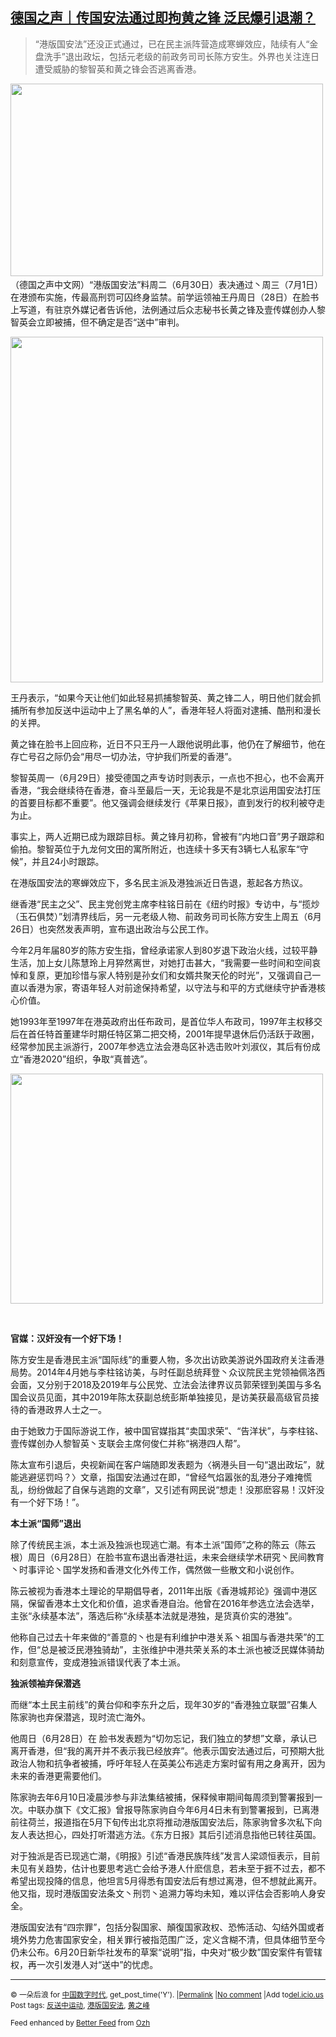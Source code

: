 <!--1593445985000-->
[德国之声｜传国安法通过即拘黄之锋 泛民爆引退潮？](https://chinadigitaltimes.net/chinese/2020/06/%e5%be%b7%e5%9b%bd%e4%b9%8b%e5%a3%b0%ef%bd%9c%e4%bc%a0%e5%9b%bd%e5%ae%89%e6%b3%95%e9%80%9a%e8%bf%87%e5%8d%b3%e6%8b%98%e9%bb%84%e4%b9%8b%e9%94%8b-%e6%b3%9b%e6%b0%91%e7%88%86%e5%bc%95%e9%80%80%e6%bd%ae/)
------

<blockquote><p>“港版国安法”还没正式通过，已在民主派阵营造成寒蝉效应，陆续有人“金盘洗手”退出政坛，包括元老级的前政务司司长陈方安生。外界也关注连日遭受威胁的黎智英和黄之锋会否逃离香港。</p></blockquote><p><img class="aligncenter wp-image-648673" src="https://chinadigitaltimes.net/chinese/files/2020/06/屏幕快照-2020-06-29-上午11.15.45.png" alt="" width="500" height="308" srcset="https://chinadigitaltimes.net/chinese/files/2020/06/屏幕快照-2020-06-29-上午11.15.45.png 699w, https://chinadigitaltimes.net/chinese/files/2020/06/屏幕快照-2020-06-29-上午11.15.45-300x185.png 300w" sizes="(max-width: 500px) 100vw, 500px" /><span class="text_exposed_show"><br />（德国之声中文网）“港版国安法”料周二（6月30日）表决通过丶周三（7月1日）在港颁布实施，传最高刑罚可囚终身监禁。前学运领袖王丹周日（28日）在脸书上写道，有驻京外媒记者告诉他，法例通过后众志秘书长黄之锋及壹传媒创办人黎智英会立即被捕，但不确定是否“送中”审判。<br /></span></p><p><img class="aligncenter wp-image-648674" src="https://chinadigitaltimes.net/chinese/files/2020/06/屏幕快照-2020-06-29-上午11.15.59.png" alt="" width="500" height="553" srcset="https://chinadigitaltimes.net/chinese/files/2020/06/屏幕快照-2020-06-29-上午11.15.59.png 549w, https://chinadigitaltimes.net/chinese/files/2020/06/屏幕快照-2020-06-29-上午11.15.59-271x300.png 271w" sizes="(max-width: 500px) 100vw, 500px" /></p><div class="text_exposed_show"><p>王丹表示，“如果今天让他们如此轻易抓捕黎智英、黄之锋二人，明日他们就会抓捕所有参加反送中运动中上了黑名单的人”，香港年轻人将面对逮捕、酷刑和漫长的关押。</p><p>黄之锋在脸书上回应称，近日不只王丹一人跟他说明此事，他仍在了解细节，他在存亡号召之际仍会“用尽一切办法，守护我们所爱的香港”。</p><p>黎智英周一（6月29日）接受德国之声专访时则表示，一点也不担心，也不会离开香港，“我会继续待在香港，奋斗至最后一天，无论我是不是北京运用国安法打压的首要目标都不重要”。他又强调会继续发行《苹果日报》，直到发行的权利被夺走为止。</p><p>事实上，两人近期已成为跟踪目标。黄之锋月初称，曾被有“内地口音”男子跟踪和偷拍。黎智英位于九龙何文田的寓所附近，也连续十多天有3辆七人私家车“守候”，并且24小时跟踪。</p><p>在港版国安法的寒蝉效应下，多名民主派及港独派近日告退，惹起各方热议。</p><p>继香港“民主之父”、民主党创党主席李柱铭日前在《纽约时报》专访中，与“揽炒（玉石俱焚）”划清界线后，另一元老级人物、前政务司司长陈方安生上周五（6月26日）也突然发表声明，宣布退出政治与公民工作。</p><p>今年2月年届80岁的陈方安生指，曾经承诺家人到80岁退下政治火线，过较平静生活，加上女儿陈慧玲上月猝然离世，对她打击甚大，“我需要一些时间和空间哀悼和复原，更加珍惜与家人特别是孙女们和女婿共聚天伦的时光”，又强调自己一直以香港为家，寄语年轻人对前途保持希望，以守法与和平的方式继续守护香港核心价值。</p><p>她1993年至1997年在港英政府出任布政司，是首位华人布政司，1997年主权移交后在首任特首董建华时期任特区第二把交椅，2001年提早退休后仍活跃于政圈，经常参加民主派游行，2007年参选立法会港岛区补选击败叶刘淑仪，其后有份成立“香港2020”组织，争取“真普选”。</p><p><img class="aligncenter wp-image-648675" src="https://chinadigitaltimes.net/chinese/files/2020/06/屏幕快照-2020-06-29-上午11.16.15.png" alt="" width="500" height="368" srcset="https://chinadigitaltimes.net/chinese/files/2020/06/屏幕快照-2020-06-29-上午11.16.15.png 357w, https://chinadigitaltimes.net/chinese/files/2020/06/屏幕快照-2020-06-29-上午11.16.15-300x221.png 300w" sizes="(max-width: 500px) 100vw, 500px" /></p><p>&nbsp;</p><p><strong>官媒：汉奸没有一个好下场！</strong></p><p>陈方安生是香港民主派“国际线”的重要人物，多次出访欧美游说外国政府关注香港局势。2014年4月她与李柱铭访美，与时任副总统拜登丶众议院民主党领袖佩洛西会面，又分别于2018及2019年与公民党、立法会法律界议员郭荣铿到美国与多名国会议员见面，其中2019年陈太获副总统彭斯单独接见，是访美获最高级官员接待的香港政界人士之一。</p><p>由于她致力于国际游说工作，被中国官媒指其“卖国求荣”、“告洋状”，与李柱铭、壹传媒创办人黎智英丶支联会主席何俊仁并称“祸港四人帮”。</p><p>陈太宣布引退后，央视新闻在客户端随即发表题为〈祸港头目一句“退出政坛”，就能逃避惩罚吗？〉文章，指国安法通过在即，“曾经气焰嚣张的乱港分子难掩慌乱，纷纷做起了自保与逃跑的文章”，又引述有网民说“想走！没那麽容易！汉奸没有一个好下场！”。</p><p><strong>本土派“国师”退出</strong></p><p>除了传统民主派，本土派及独派也现逃亡潮。有本土派“国师”之称的陈云（陈云根）周日（6月28日）在脸书宣布退出香港社运，未来会继续学术研究丶民间教育丶时事评论丶国学发扬和香港文化外传工作，偶然做一些散文和小说创作。</p><p>陈云被视为香港本土理论的早期倡导者，2011年出版《香港城邦论》强调中港区隔，保留香港本土文化和价值，追求香港自治。他曾在2016年参选立法会选举，主张“永续基本法”，落选后称“永续基本法就是港独，是货真价实的港独”。</p><p>他称自己过去十年来做的“善意的丶也是有利维护中港关系丶祖国与香港共荣”的工作，但“总是被泛民港独骑劫”，主张维护中港共荣关系的本土派也被泛民媒体骑劫和刻意宣传，变成港独派错误代表了本土派。</p><p><strong>独派领袖弃保潜逃</strong></p><p>而继“本土民主前线”的黄台仰和李东升之后，现年30岁的“香港独立联盟”召集人陈家驹也弃保潜逃，现时流亡海外。</p><p>他周日（6月28日）在 脸书发表题为“切勿忘记，我们独立的梦想”文章，承认已离开香港，但“我的离开并不表示我已经放弃”。他表示国安法通过后，可预期大批政治人物和抗争者被捕，呼吁年轻人在英美公布逃走方案时留有用之身离开，因为未来的香港更需要他们。</p><p>陈家驹去年6月10日凌晨涉参与非法集结被捕，保释候审期间每周须到警署报到一次。中联办旗下《文汇报》曾报导陈家驹自今年6月4日未有到警署报到，已离港前往荷兰，报道指在5月下旬传出北京将推动港版国安法后，陈家驹曾多次私下向友人表达担心，四处打听潜逃方法。《东方日报》其后引述消息指他已转往英国。</p><p>对于独派是否已现逃亡潮，《明报》引述“香港民族阵线”发言人梁颂恒表示，目前未见有关趋势，估计也要思考逃亡会给予港人什麽信息，若未至于捱不过去，都不希望出现投降的信息，他坦言5月得悉有国安法后有想过离港，但不想就此离开。他又指，现时港版国安法条文丶刑罚丶追溯力等均未知，难以评估会否影响人身安全。</p><p>港版国安法有“四宗罪”，包括分裂国家、顛復国家政权、恐怖活动、勾结外国或者境外势力危害国家安全，相关罪行被指范围广泛，定义含糊不清，但具体细节至今仍未公布。6月20日新华社发布的草案“说明”指，中央对“极少数”国安案件有管辖权，再一次引发港人对“送中”的忧虑。</p></div><hr /><p><small>&copy; 一朵后浪 for <a href="https://chinadigitaltimes.net/chinese">中国数字时代</a>, get_post_time('Y'). |<a href="https://chinadigitaltimes.net/chinese/2020/06/%e5%be%b7%e5%9b%bd%e4%b9%8b%e5%a3%b0%ef%bd%9c%e4%bc%a0%e5%9b%bd%e5%ae%89%e6%b3%95%e9%80%9a%e8%bf%87%e5%8d%b3%e6%8b%98%e9%bb%84%e4%b9%8b%e9%94%8b-%e6%b3%9b%e6%b0%91%e7%88%86%e5%bc%95%e9%80%80%e6%bd%ae/">Permalink</a> |<a href="https://chinadigitaltimes.net/chinese/2020/06/%e5%be%b7%e5%9b%bd%e4%b9%8b%e5%a3%b0%ef%bd%9c%e4%bc%a0%e5%9b%bd%e5%ae%89%e6%b3%95%e9%80%9a%e8%bf%87%e5%8d%b3%e6%8b%98%e9%bb%84%e4%b9%8b%e9%94%8b-%e6%b3%9b%e6%b0%91%e7%88%86%e5%bc%95%e9%80%80%e6%bd%ae/#comments">No comment</a> |Add to<a href="http://del.icio.us/post?url=https://chinadigitaltimes.net/chinese/2020/06/%e5%be%b7%e5%9b%bd%e4%b9%8b%e5%a3%b0%ef%bd%9c%e4%bc%a0%e5%9b%bd%e5%ae%89%e6%b3%95%e9%80%9a%e8%bf%87%e5%8d%b3%e6%8b%98%e9%bb%84%e4%b9%8b%e9%94%8b-%e6%b3%9b%e6%b0%91%e7%88%86%e5%bc%95%e9%80%80%e6%bd%ae/&amp;title=德国之声｜传国安法通过即拘黄之锋 泛民爆引退潮？">del.icio.us</a><br/>Post tags: <a href="https://chinadigitaltimes.net/chinese/tag/%e5%8f%8d%e9%80%81%e4%b8%ad%e8%bf%90%e5%8a%a8/" rel="tag">反送中运动</a>, <a href="https://chinadigitaltimes.net/chinese/tag/%e6%b8%af%e7%89%88%e5%9b%bd%e5%ae%89%e6%b3%95/" rel="tag">港版国安法</a>, <a href="https://chinadigitaltimes.net/chinese/tag/%e9%bb%84%e4%b9%8b%e5%b3%b0/" rel="tag">黄之峰</a><br/></small></p><p><small>Feed enhanced by <a href='http://planetozh.com/blog/my-projects/wordpress-plugin-better-feed-rss/'>Better Feed</a> from  <a href='http://planetozh.com/blog/'>Ozh</a></small></p>
